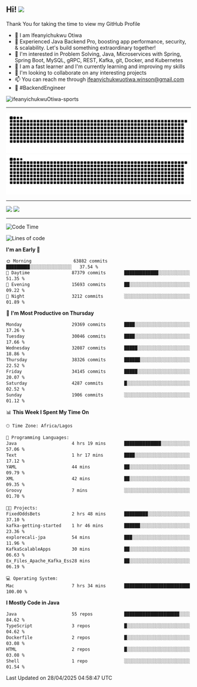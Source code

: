 <!-- BLOG-POST-LIST:START --><!-- BLOG-POST-LIST:END -->

## Hi! <img src="https://media.giphy.com/media/hvRJCLFzcasrR4ia7z/giphy.gif" width="4%"> 

Thank You for taking the time to view my GitHub Profile

- 👋 I am Ifeanyichukwu Otiwa
- 🚀 Experienced Java Backend Pro, boosting app performance, security, & scalability. Let's build something extraordinary together!
- 👀 I'm interested in Problem Solving, Java, Microservices with Spring, Spring Boot, MySQL, gRPC, REST, Kafka, git, Docker, and Kubernetes
- 🌱 I am a fast learner and I'm currently learning and improving my skills
- 💞️ I'm looking to collaborate on any interesting projects
- 📫 You can reach me through ifeanyichukwuotiwa.winson@gmail.com
- 🚀 #BackendEngineer

<p align="left" marginTop="10px"> <img src="https://komarev.com/ghpvc/?username=ifeanyichukwuOtiwa-sports&label=Profile%20views&color=0e75b6&style=for-the-badge" alt="ifeanyichukwuOtiwa-sports" /> </p>

***

<!--🐍📈SNAKEGRAPH / 🌐WEBSITE: https://github.com/Platane/snk -->
![github contribution grid snake animation](https://raw.githubusercontent.com/ifeanyichukwuOtiwa-sports/ifeanyichukwuOtiwa-sports/output/github-contribution-grid-snake-dark.svg#gh-dark-mode-only)![github contribution grid snake animation](https://raw.githubusercontent.com/ifeanyichukwuOtiwa-sports/ifeanyichukwuOtiwa-sports/output/github-contribution-grid-snake.svg#gh-light-mode-only)

***

<p float="left">
  <img float="left" src="https://github-readme-stats.vercel.app/api?username=ifeanyichukwuOtiwa-sports&count_private=true&include_all_commits=true&theme=react&show_icons=true" />
  <img float="right" src="https://github-readme-stats.vercel.app/api/top-langs/?username=ifeanyichukwuOtiwa-sports&layout=compact&show_icons=true&theme=react" /> 
</p>

***



<!--START_SECTION:waka-->
![Code Time](http://img.shields.io/badge/Code%20Time-3%2C635%20hrs%2011%20mins-blue)

![Lines of code](https://img.shields.io/badge/From%20Hello%20World%20I%27ve%20Written-47.4%20million%20lines%20of%20code-blue)

**I'm an Early 🐤** 

```text
🌞 Morning                63882 commits       █████████░░░░░░░░░░░░░░░░   37.54 % 
🌆 Daytime                87379 commits       █████████████░░░░░░░░░░░░   51.35 % 
🌃 Evening                15693 commits       ██░░░░░░░░░░░░░░░░░░░░░░░   09.22 % 
🌙 Night                  3212 commits        ░░░░░░░░░░░░░░░░░░░░░░░░░   01.89 % 
```
📅 **I'm Most Productive on Thursday** 

```text
Monday                   29369 commits       ████░░░░░░░░░░░░░░░░░░░░░   17.26 % 
Tuesday                  30046 commits       ████░░░░░░░░░░░░░░░░░░░░░   17.66 % 
Wednesday                32087 commits       █████░░░░░░░░░░░░░░░░░░░░   18.86 % 
Thursday                 38326 commits       ██████░░░░░░░░░░░░░░░░░░░   22.52 % 
Friday                   34145 commits       █████░░░░░░░░░░░░░░░░░░░░   20.07 % 
Saturday                 4287 commits        █░░░░░░░░░░░░░░░░░░░░░░░░   02.52 % 
Sunday                   1906 commits        ░░░░░░░░░░░░░░░░░░░░░░░░░   01.12 % 
```


📊 **This Week I Spent My Time On** 

```text
🕑︎ Time Zone: Africa/Lagos

💬 Programming Languages: 
Java                     4 hrs 19 mins       ██████████████░░░░░░░░░░░   57.06 % 
Text                     1 hr 17 mins        ████░░░░░░░░░░░░░░░░░░░░░   17.12 % 
YAML                     44 mins             ██░░░░░░░░░░░░░░░░░░░░░░░   09.79 % 
XML                      42 mins             ██░░░░░░░░░░░░░░░░░░░░░░░   09.35 % 
Groovy                   7 mins              ░░░░░░░░░░░░░░░░░░░░░░░░░   01.70 % 

🐱‍💻 Projects: 
FixedOddsBets            2 hrs 48 mins       █████████░░░░░░░░░░░░░░░░   37.10 % 
kafka-getting-started    1 hr 46 mins        ██████░░░░░░░░░░░░░░░░░░░   23.36 % 
explorecali-jpa          54 mins             ███░░░░░░░░░░░░░░░░░░░░░░   11.96 % 
KafkaScalableApps        30 mins             ██░░░░░░░░░░░░░░░░░░░░░░░   06.63 % 
Ex_Files_Apache_Kafka_Ess28 mins             ██░░░░░░░░░░░░░░░░░░░░░░░   06.19 % 

💻 Operating System: 
Mac                      7 hrs 34 mins       █████████████████████████   100.00 % 
```

**I Mostly Code in Java** 

```text
Java                     55 repos            █████████████████████░░░░   84.62 % 
TypeScript               3 repos             █░░░░░░░░░░░░░░░░░░░░░░░░   04.62 % 
Dockerfile               2 repos             █░░░░░░░░░░░░░░░░░░░░░░░░   03.08 % 
HTML                     2 repos             █░░░░░░░░░░░░░░░░░░░░░░░░   03.08 % 
Shell                    1 repo              ░░░░░░░░░░░░░░░░░░░░░░░░░   01.54 % 
```




 Last Updated on 28/04/2025 04:58:47 UTC
<!--END_SECTION:waka-->

<!--
<p align="center">
![trophy](https://github-profile-trophy.vercel.app/?username=ifeanyichukwuOtiwa-sports&theme=onedark) (https://github.com/ryo-ma/github-profile-trophy)
</p>
-->

<!---
ifeanyi-otiwa/ifeanyi-otiwa is a ✨ special ✨ repository because its `README.md` (this file) appears on your GitHub profile.
You can click the Preview link to take a look at your changes.
--->
